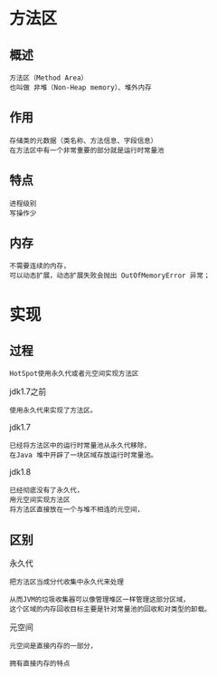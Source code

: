 
# 方法区

## 概述

    方法区（Method Area）
    也叫做 非堆（Non-Heap memory）、堆外内存

## 作用

    存储类的元数据（类名称、方法信息、字段信息）
    在方法区中有一个非常重要的部分就是运行时常量池

## 特点

    进程级别 
    写操作少
    
## 内存

    不需要连续的内存，
    可以动态扩展，动态扩展失败会抛出 OutOfMemoryError 异常；

# 实现

## 过程

    HotSpot使用永久代或者元空间实现方法区

jdk1.7之前

    使用永久代来实现了方法区。

jdk1.7

    已经将方法区中的运行时常量池从永久代移除，
    在Java 堆中开辟了一块区域存放运行时常量池。

jdk1.8

    已经彻底没有了永久代，
    用元空间实现方法区
    将方法区直接放在一个与堆不相连的元空间，

## 区别

永久代

    把方法区当成分代收集中永久代来处理
    
    从而JVM的垃圾收集器可以像管理堆区一样管理这部分区域，
    这个区域的内存回收目标主要是针对常量池的回收和对类型的卸载。

元空间

    元空间是直接内存的一部分，
    
    拥有直接内存的特点



